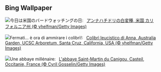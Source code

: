 ## Bing Wallpaper
![](https://www.bing.com/th?id=OHR.LeucisticHummingbird_JA-JP4843663786_UHD.jpg&w=1000)今日は米国のバードウォッチングの日:&nbsp;&ensp;[アンナハチドリの白変種, 米国 カリフォルニア州 (© yhelfman/Getty Images)](https://www.bing.com/th?id=OHR.LeucisticHummingbird_JA-JP4843663786_UHD.jpg)
<br><br/>
![](https://www.bing.com/th?id=OHR.LeucisticHummingbird_IT-IT7331627780_UHD.jpg&w=1000)Fermati… è ora di ammirare i colibrì!:&nbsp;&ensp;[Colibrì leucistico di Anna, Australia Garden, UCSC Arboretum, Santa Cruz, California, USA (© yhelfman/Getty Images)](https://www.bing.com/th?id=OHR.LeucisticHummingbird_IT-IT7331627780_UHD.jpg)
<br><br/>
![](https://www.bing.com/th?id=OHR.Canigou_FR-FR9013566099_UHD.jpg&w=1000)Une abbaye millénaire:&nbsp;&ensp;[L'abbaye Saint-Martin du Canigou, Casteil, Occitanie, France (© Cyril Gosselin/Getty Images)](https://www.bing.com/th?id=OHR.Canigou_FR-FR9013566099_UHD.jpg)
<br><br/>
